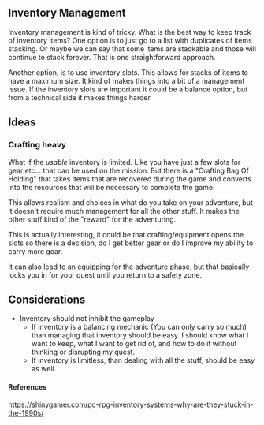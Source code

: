 ## Inventory Management
Inventory management is kind of tricky. What is the best way to keep track of inventory items?
One option is to just go to a list with duplicates of items stacking. Or maybe we can say that some items
are stackable and those will continue to stack forever. That is one straightforward approach.


Another option, is to use inventory slots. This allows for stacks of items to have a maximum size.
It kind of makes things into a bit of a management issue. If the inventory slots are important it
could be a balance option, but from a technical side it makes things harder.


## Ideas
### Crafting heavy
What if the _usable_ inventory is limited. Like you have just a few slots for gear etc... that can be used on the mission. But there is a "Crafting Bag Of Holding" that takes items that are recovered during the game and converts into the resources that will be necessary to complete the game. 

This allows realism and choices in what do you take on your adventure, but it doesn't require much management for all the other stuff. It makes the other stuff kind of the "reward" for the adventuring.

This is actually interesting, it could be that crafting/equipment opens the slots so there is a decision, do I get better gear or do I improve my ability to carry more gear.

It can also lead to an equipping for the adventure phase, but that basically locks you in for your quest until you return to a safety zone.

## Considerations
- Inventory should not inhibit the gameplay
  - If inventory is a balancing mechanic (You can only carry so much) than managing that inventory should be easy. I should know what I want to keep, what I want to get rid of, and how to do it without thinking or disrupting my quest.
  - If inventory is limitless, than dealing with all the stuff, should be easy as well.


#### References

https://shinygamer.com/pc-rpg-inventory-systems-why-are-they-stuck-in-the-1990s/
